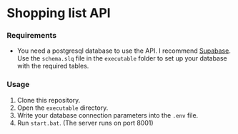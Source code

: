 # Shopping list API

### Requirements
- You need a postgresql database to use the API. I recommend [Supabase](https://supabase.com). Use the ``` schema.slq ``` file in the ``` executable ``` folder to set up your database with the required tables.

### Usage
1. Clone this repository.
2. Open the ``` executable ``` directory.
3. Write your database connection parameters into the ``` .env ``` file.
4. Run ``` start.bat ```.  (The server runs on port 8001)
